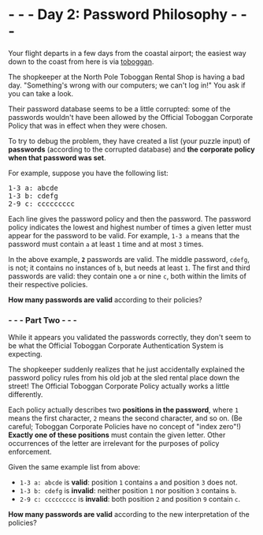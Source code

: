 # - - - Day 2: Password Philosophy - - -

Your flight departs in a few days from the coastal airport; the easiest way down to the coast from here is via [toboggan](https://en.wikipedia.org/wiki/Toboggan).

The shopkeeper at the North Pole Toboggan Rental Shop is having a bad day. "Something's wrong with our computers; we can't log in!" You ask if you can take a look.

Their password database seems to be a little corrupted: some of the passwords wouldn't have been allowed by the Official Toboggan Corporate Policy that was in effect when they were chosen.

To try to debug the problem, they have created a list (your puzzle input) of **passwords** (according to the corrupted database) and **the corporate policy when that password was set**.

For example, suppose you have the following list:

<pre>
1-3 a: abcde
1-3 b: cdefg
2-9 c: ccccccccc
</pre>

Each line gives the password policy and then the password. The password policy indicates the lowest and highest number of times a given letter must appear for the password to be valid. For example, ``1-3 a`` means that the password must contain ``a`` at least ``1`` time and at most ``3`` times.

In the above example, **``2``** passwords are valid. The middle password, ``cdefg``, is not; it contains no instances of ``b``, but needs at least ``1``. The first and third passwords are valid: they contain one ``a`` or nine ``c``, both within the limits of their respective policies.

**How many passwords are valid** according to their policies?


### - - - Part Two - - -

While it appears you validated the passwords correctly, they don't seem to be what the Official Toboggan Corporate Authentication System is expecting.

The shopkeeper suddenly realizes that he just accidentally explained the password policy rules from his old job at the sled rental place down the street! The Official Toboggan Corporate Policy actually works a little differently.

Each policy actually describes two **positions in the password**, where ``1`` means the first character, ``2`` means the second character, and so on. (Be careful; Toboggan Corporate Policies have no concept of "index zero"!) **Exactly one of these positions** must contain the given letter. Other occurrences of the letter are irrelevant for the purposes of policy enforcement.

Given the same example list from above:

* ``1-3 a: abcde`` is **valid**: position ``1`` contains ``a`` and position ``3`` does not.
* ``1-3 b: cdefg`` is **invalid**: neither position ``1`` nor position ``3`` contains ``b``.
* ``2-9 c: ccccccccc`` is **invalid**: both position ``2`` and position ``9`` contain ``c``.

**How many passwords are valid** according to the new interpretation of the policies?
